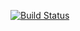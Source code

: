 [![Build Status](https://travis-ci.org/MehDagon/python-example.svg?branch=master)](https://travis-ci.org/MehDagon/python-example)
